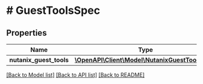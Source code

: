 # # GuestToolsSpec

## Properties

Name | Type | Description | Notes
------------ | ------------- | ------------- | -------------
**nutanix_guest_tools** | [**\OpenAPI\Client\Model\NutanixGuestToolsSpec**](NutanixGuestToolsSpec.md) |  | [optional]

[[Back to Model list]](../../README.md#models) [[Back to API list]](../../README.md#endpoints) [[Back to README]](../../README.md)

